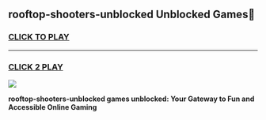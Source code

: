 
## rooftop-shooters-unblocked Unblocked Games👋
<h3>
<a href="https://news.freeplayer.one?title=rooftop-shooters-unblocked&ref=16F">CLICK TO PLAY</a></h3>
<hr>

<h3>
<a href="https://news.freeplayer.one?title=rooftop-shooters-unblocked&ref=16F">CLICK 2 PLAY</a>
  
</h3>

<a href="https://news.freeplayer.one?title=rooftop-shooters-unblocked&ref=16F/"><img src="https://clearcache.store/games.png"></a>


**rooftop-shooters-unblocked games unblocked: Your Gateway to Fun and Accessible Online Gaming**

